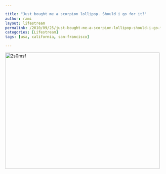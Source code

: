 ```yaml
---

title: "Just bought me a scorpion lollipop. Should i go for it?"
author: rami
layout: lifestream 
permalink: /2010/09/25/just-bought-me-a-scorpion-lollipop-should-i-go-for-it/
categories: [Lifestream]
tags: [usa, california, san-francisco]

---
```


<div class='p_embed p_image_embed'>
  <a href="http://139.59.20.41/wp-content/uploads/2011/12/2s0msf-scaled1000.jpg"><img alt="2s0msf" height="377" src="http://139.59.20.41/wp-content/uploads/2011/12/2s0msf-scaled1000.jpg?w=300" width="500" /></a>
</div>
